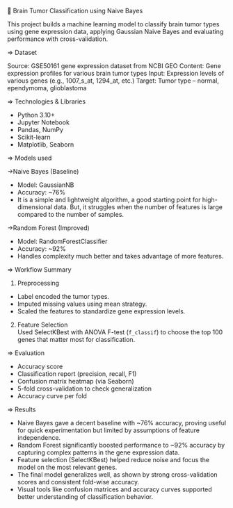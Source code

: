 🧠 Brain Tumor Classification using Naive Bayes

This project builds a machine learning model to classify brain tumor types using gene expression data, applying Gaussian Naive Bayes and evaluating performance with cross-validation.

=> Dataset

Source: GSE50161 gene expression dataset from NCBI GEO
Content: Gene expression profiles for various brain tumor types
Input: Expression levels of various genes (e.g., 1007_s_at, 1294_at, etc.)
Target: Tumor type – normal, ependymoma, glioblastoma


=> Technologies & Libraries

- Python 3.10+
- Jupyter Notebook
- Pandas, NumPy
- Scikit-learn
- Matplotlib, Seaborn


=> Models used

->Naive Bayes (Baseline)
- Model: GaussianNB  
- Accuracy: ~76%  
- It is a simple and lightweight algorithm, a good starting point for high-dimensional data. But, it struggles when the number of features is large compared to the number of samples.

->Random Forest (Improved)
- Model: RandomForestClassifier  
- Accuracy: ~92%  
- Handles complexity much better and takes advantage of more features.


=> Workflow Summary

1. Preprocessing  
- Label encoded the tumor types.  
- Imputed missing values using mean strategy.  
- Scaled the features to standardize gene expression levels.  

2. Feature Selection  
Used SelectKBest with ANOVA F-test (`f_classif`) to choose the top 100 genes that matter most for classification.


=> Evaluation

- Accuracy score
- Classification report (precision, recall, F1)
- Confusion matrix heatmap (via Seaborn)
- 5-fold cross-validation to check generalization
- Accuracy curve per fold


=> Results

- Naive Bayes gave a decent baseline with ~76% accuracy, proving useful for quick experimentation but limited by assumptions of feature independence.
- Random Forest significantly boosted performance to ~92% accuracy by capturing complex patterns in the gene expression data.
- Feature selection (SelectKBest) helped reduce noise and focus the model on the most relevant genes.
- The final model generalizes well, as shown by strong cross-validation scores and consistent fold-wise accuracy.
- Visual tools like confusion matrices and accuracy curves supported better understanding of classification behavior.


